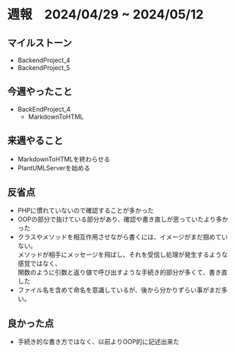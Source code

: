 # 週報　2024/04/29 ~ 2024/05/12

## マイルストーン
- BackendProject_4
- BackendProject_5

## 今週やったこと
- BackEndProject_4
  - MarkdownToHTML



## 来週やること
- MarkdownToHTMLを終わらせる
- PlantUMLServerを始める


## 反省点
- PHPに慣れていないので確認することが多かった
- OOPの部分で抜けている部分があり、確認や書き直しが思っていたより多かった
- クラスやメソッドを相互作用させながら書くには、イメージがまだ掴めていない。  
メソッドが相手にメッセージを飛ばし、それを受信し処理が発生するような感覚ではなく、  
関数のように引数と返り値で呼び出すような手続き的部分が多くて、書き直した
- ファイル名を含めて命名を意識しているが、後から分かりずらい事がまだ多い。

## 良かった点
- 手続き的な書き方ではなく、以前よりOOP的に記述出来た 
